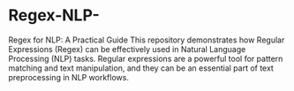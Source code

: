 # Regex-NLP-
Regex for NLP: A Practical Guide This repository demonstrates how Regular Expressions (Regex) can be effectively used in Natural Language Processing (NLP) tasks. Regular expressions are a powerful tool for pattern matching and text manipulation, and they can be an essential part of text preprocessing in NLP workflows.
